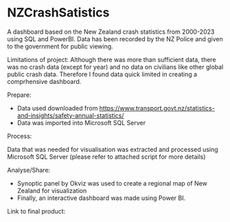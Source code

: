 # NZCrashSatistics
A dashboard based on the New Zealand crash statistics from 2000-2023 using SQL and PowerBI. Data has been recorded by the NZ Police and given to the government for public viewing. 

Limitations of project: Although there was more than sufficient data, there was no crash data (except for year) and no data on civilians like other global public crash data. Therefore I found data quick limited in creating a comprhensive dashboard. 


Prepare:

- Data used downloaded from https://www.transport.govt.nz/statistics-and-insights/safety-annual-statistics/
- Data was imported into Microsoft SQL Server

Process:

Data that was needed for visualisation was extracted and processed using Microsoft SQL Server (please refer to attached script for more details)

Analyse/Share:
- Synoptic panel by Okviz was used to create a regional map of New Zealand for visualization
- Finally, an interactive dashboard was made using Power BI. 

Link to final product:
